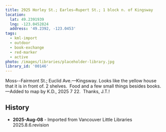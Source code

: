 ```yaml
---
title: 2925 Horley St.; Earles—Rupert St.; 1 block n. of Kingsway
location:
  lat: 49.2391939
  lng: -123.0452824
  address: '49.2392, -123.0453'
tags:
  - kml-import
  - outdoor
  - book-exchange
  - red-marker
  - active
photo: /images/libraries/placeholder-library.jpg
library_id: '00146'
---
```

Moss--Fairmont St.; Euclid Ave.—Kingsway.
Looks like the yellow house that it is in front of.
2 shelves.  
Food and a few small things besides books.
—Added to map by K.D., 2025 7 22.  Thanks, J.T.!

## History
- **2025-Aug-08** - Imported from Vancouver Little Libraries 2025.8.6.revision
